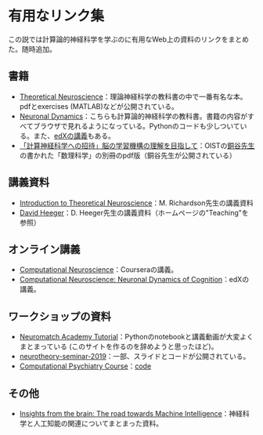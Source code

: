 # 有用なリンク集
この説では計算論的神経科学を学ぶのに有用なWeb上の資料のリンクをまとめた。随時追加。

## 書籍
- [Theoretical Neuroscience](http://www.gatsby.ucl.ac.uk/~dayan/book/)：理論神経科学の教科書の中で一番有名な本。pdfとexercises (MATLAB)などが公開されている。
- [Neuronal Dynamics](https://neuronaldynamics.epfl.ch/index.html)：こちらも計算論的神経科学の教科書。書籍の内容がすべてブラウザで見れるようになっている。Pythonのコードも少しついている。また、[edXの講義](https://www.classcentral.com/course/edx-neuronal-dynamics-2685)もある。
- [「計算神経科学への招待」脳の学習機構の理解を目指して](https://groups.oist.jp/sites/default/files/imce/u194/Books/Doya2007icns.pdf)：OISTの[銅谷先生](https://groups.oist.jp/ja/ncu)の書かれた「数理科学」の別冊のpdf版（銅谷先生が公開されている）

## 講義資料
- [Introduction to Theoretical Neuroscience](https://warwick.ac.uk/fac/sci/systemsbiology/staff/richardson/teaching/ma4g4/)：M. Richardson先生の講義資料
- [David Heeger](https://www.cns.nyu.edu/~david/)：D. Heeger先生の講義資料（ホームページの"Teaching"を参照）

## オンライン講義
- [Computational Neuroscience](https://www.coursera.org/learn/computational-neuroscience/)：Courseraの講義。
- [Computational Neuroscience: Neuronal Dynamics of Cognition](https://www.classcentral.com/course/edx-computational-neuroscience-neuronal-dynamics-of-cognition-104230)：edXの講義。

## ワークショップの資料
- [Neuromatch Academy Tutorial](https://github.com/NeuromatchAcademy/course-content/tree/master/tutorials)：Pythonのnotebookと講義動画が大変よくまとまっている (このサイトを作るのを辞めようと思ったほど)。
- [neurotheory-seminar-2019](https://github.com/RainerEngelken/neurotheory-seminar-2019)：一部、スライドとコードが公開されている。
- [Computational Psychiatry Course](https://www.translationalneuromodeling.org/cpcourse/)：[code](https://bitbucket.org/fpetzschner/workspace/projects/CPC)

## その他
- [Insights from the brain: The road towards Machine Intelligence](https://www.insightsfromthebrain.com/)：神経科学と人工知能の関連についてまとまった資料。
